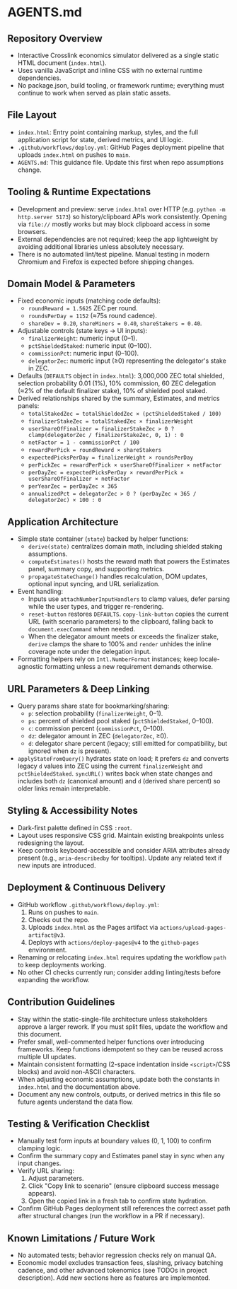 # AGENTS.md

## Repository Overview
- Interactive Crosslink economics simulator delivered as a single static HTML document (`index.html`).
- Uses vanilla JavaScript and inline CSS with no external runtime dependencies.
- No package.json, build tooling, or framework runtime; everything must continue to work when served as plain static assets.

## File Layout
- `index.html`: Entry point containing markup, styles, and the full application script for state, derived metrics, and UI logic.
- `.github/workflows/deploy.yml`: GitHub Pages deployment pipeline that uploads `index.html` on pushes to `main`.
- `AGENTS.md`: This guidance file. Update this first when repo assumptions change.

## Tooling & Runtime Expectations
- Development and preview: serve `index.html` over HTTP (e.g. `python -m http.server 5173`) so history/clipboard APIs work consistently. Opening via `file://` mostly works but may block clipboard access in some browsers.
- External dependencies are not required; keep the app lightweight by avoiding additional libraries unless absolutely necessary.
- There is no automated lint/test pipeline. Manual testing in modern Chromium and Firefox is expected before shipping changes.

## Domain Model & Parameters
- Fixed economic inputs (matching code defaults):
  - `roundReward = 1.5625` ZEC per round.
  - `roundsPerDay = 1152` (≈75s round cadence).
  - `shareDev = 0.20`, `shareMiners = 0.40`, `shareStakers = 0.40`.
- Adjustable controls (state keys → UI inputs):
  - `finalizerWeight`: numeric input (0–1).
  - `pctShieldedStaked`: numeric input (0–100).
  - `commissionPct`: numeric input (0–100).
  - `delegatorZec`: numeric input (≥0) representing the delegator's stake in ZEC.
- Defaults (`DEFAULTS` object in `index.html`): 3,000,000 ZEC total shielded, selection probability 0.01 (1%), 10% commission, 60 ZEC delegation (≈2% of the default finalizer stake), 10% of shielded pool staked.
- Derived relationships shared by the summary, Estimates, and metrics panels:
  - `totalStakedZec = totalShieldedZec × (pctShieldedStaked / 100)`
  - `finalizerStakeZec = totalStakedZec × finalizerWeight`
  - `userShareOfFinalizer = finalizerStakeZec > 0 ? clamp(delegatorZec / finalizerStakeZec, 0, 1) : 0`
  - `netFactor = 1 - commissionPct / 100`
  - `rewardPerPick = roundReward × shareStakers`
  - `expectedPicksPerDay = finalizerWeight × roundsPerDay`
  - `perPickZec = rewardPerPick × userShareOfFinalizer × netFactor`
  - `perDayZec = expectedPicksPerDay × rewardPerPick × userShareOfFinalizer × netFactor`
  - `perYearZec = perDayZec × 365`
  - `annualizedPct = delegatorZec > 0 ? (perDayZec × 365 / delegatorZec) × 100 : 0`

## Application Architecture
- Simple state container (`state`) backed by helper functions:
  - `derive(state)` centralizes domain math, including shielded staking assumptions.
  - `computeEstimates()` hosts the reward math that powers the Estimates panel, summary copy, and supporting metrics.
  - `propagateStateChange()` handles recalculation, DOM updates, optional input syncing, and URL serialization.
- Event handling:
  - Inputs use `attachNumberInputHandlers` to clamp values, defer parsing while the user types, and trigger re-rendering.
  - `reset-button` restores `DEFAULTS`. `copy-link-button` copies the current URL (with scenario parameters) to the clipboard, falling back to `document.execCommand` when needed.
  - When the delegator amount meets or exceeds the finalizer stake, `derive` clamps the share to 100% and `render` unhides the inline coverage note under the delegation input.
- Formatting helpers rely on `Intl.NumberFormat` instances; keep locale-agnostic formatting unless a new requirement demands otherwise.

## URL Parameters & Deep Linking
- Query params share state for bookmarking/sharing:
  - `p`: selection probability (`finalizerWeight`, 0–1).
  - `ps`: percent of shielded pool staked (`pctShieldedStaked`, 0–100).
  - `c`: commission percent (`commissionPct`, 0–100).
  - `dz`: delegator amount in ZEC (`delegatorZec`, ≥0).
  - `d`: delegator share percent (legacy; still emitted for compatibility, but ignored when `dz` is present).
- `applyStateFromQuery()` hydrates state on load; it prefers `dz` and converts legacy `d` values into ZEC using the current `finalizerWeight` and `pctShieldedStaked`. `syncURL()` writes back when state changes and includes both `dz` (canonical amount) and `d` (derived share percent) so older links remain interpretable.

## Styling & Accessibility Notes
- Dark-first palette defined in CSS `:root`.
- Layout uses responsive CSS grid. Maintain existing breakpoints unless redesigning the layout.
- Keep controls keyboard-accessible and consider ARIA attributes already present (e.g., `aria-describedby` for tooltips). Update any related text if new inputs are introduced.

## Deployment & Continuous Delivery
- GitHub workflow `.github/workflows/deploy.yml`:
  1. Runs on pushes to `main`.
  2. Checks out the repo.
  3. Uploads `index.html` as the Pages artifact via `actions/upload-pages-artifact@v3`.
  4. Deploys with `actions/deploy-pages@v4` to the `github-pages` environment.
- Renaming or relocating `index.html` requires updating the workflow `path` to keep deployments working.
- No other CI checks currently run; consider adding linting/tests before expanding the workflow.

## Contribution Guidelines
- Stay within the static-single-file architecture unless stakeholders approve a larger rework. If you must split files, update the workflow and this document.
- Prefer small, well-commented helper functions over introducing frameworks. Keep functions idempotent so they can be reused across multiple UI updates.
- Maintain consistent formatting (2-space indentation inside `<script>`/CSS blocks) and avoid non-ASCII characters.
- When adjusting economic assumptions, update both the constants in `index.html` and the documentation above.
- Document any new controls, outputs, or derived metrics in this file so future agents understand the data flow.

## Testing & Verification Checklist
- Manually test form inputs at boundary values (0, 1, 100) to confirm clamping logic.
- Confirm the summary copy and Estimates panel stay in sync when any input changes.
- Verify URL sharing:
  1. Adjust parameters.
  2. Click "Copy link to scenario" (ensure clipboard success message appears).
  3. Open the copied link in a fresh tab to confirm state hydration.
- Confirm GitHub Pages deployment still references the correct asset path after structural changes (run the workflow in a PR if necessary).

## Known Limitations / Future Work
- No automated tests; behavior regression checks rely on manual QA.
- Economic model excludes transaction fees, slashing, privacy batching cadence, and other advanced tokenomics (see TODOs in project description). Add new sections here as features are implemented.
